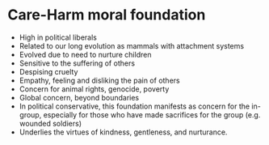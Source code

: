 # Care-Harm moral foundation
- High in political liberals
- Related to our long evolution as mammals with attachment systems
- Evolved due to need to nurture children
- Sensitive to the suffering of others
- Despising cruelty
- Empathy, feeling and disliking the pain of others
- Concern for animal rights, genocide, poverty
- Global concern, beyond boundaries
- In political conservative, this foundation manifests as concern for the in-group, especially for those who have made sacrifices for the group (e.g. wounded soldiers)
- Underlies the virtues of kindness, gentleness, and nurturance.